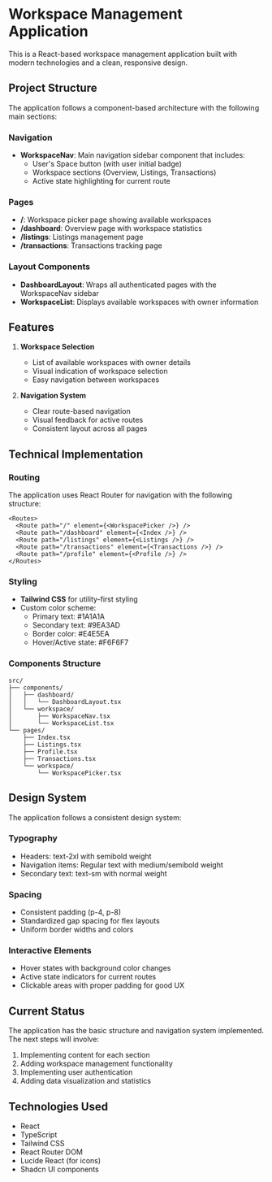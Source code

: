 
# Workspace Management Application

This is a React-based workspace management application built with modern technologies and a clean, responsive design.

## Project Structure

The application follows a component-based architecture with the following main sections:

### Navigation
- **WorkspaceNav**: Main navigation sidebar component that includes:
  - User's Space button (with user initial badge)
  - Workspace sections (Overview, Listings, Transactions)
  - Active state highlighting for current route

### Pages
- **/**: Workspace picker page showing available workspaces
- **/dashboard**: Overview page with workspace statistics
- **/listings**: Listings management page
- **/transactions**: Transactions tracking page

### Layout Components
- **DashboardLayout**: Wraps all authenticated pages with the WorkspaceNav sidebar
- **WorkspaceList**: Displays available workspaces with owner information

## Features

1. **Workspace Selection**
   - List of available workspaces with owner details
   - Visual indication of workspace selection
   - Easy navigation between workspaces

2. **Navigation System**
   - Clear route-based navigation
   - Visual feedback for active routes
   - Consistent layout across all pages

## Technical Implementation

### Routing
The application uses React Router for navigation with the following structure:
```tsx
<Routes>
  <Route path="/" element={<WorkspacePicker />} />
  <Route path="/dashboard" element={<Index />} />
  <Route path="/listings" element={<Listings />} />
  <Route path="/transactions" element={<Transactions />} />
  <Route path="/profile" element={<Profile />} />
</Routes>
```

### Styling
- **Tailwind CSS** for utility-first styling
- Custom color scheme:
  - Primary text: #1A1A1A
  - Secondary text: #9EA3AD
  - Border color: #E4E5EA
  - Hover/Active state: #F6F6F7

### Components Structure
```
src/
├── components/
│   ├── dashboard/
│   │   └── DashboardLayout.tsx
│   └── workspace/
│       ├── WorkspaceNav.tsx
│       └── WorkspaceList.tsx
└── pages/
    ├── Index.tsx
    ├── Listings.tsx
    ├── Profile.tsx
    ├── Transactions.tsx
    └── workspace/
        └── WorkspacePicker.tsx
```

## Design System

The application follows a consistent design system:

### Typography
- Headers: text-2xl with semibold weight
- Navigation items: Regular text with medium/semibold weight
- Secondary text: text-sm with normal weight

### Spacing
- Consistent padding (p-4, p-8)
- Standardized gap spacing for flex layouts
- Uniform border widths and colors

### Interactive Elements
- Hover states with background color changes
- Active state indicators for current routes
- Clickable areas with proper padding for good UX

## Current Status

The application has the basic structure and navigation system implemented. The next steps will involve:
1. Implementing content for each section
2. Adding workspace management functionality
3. Implementing user authentication
4. Adding data visualization and statistics

## Technologies Used

- React
- TypeScript
- Tailwind CSS
- React Router DOM
- Lucide React (for icons)
- Shadcn UI components

